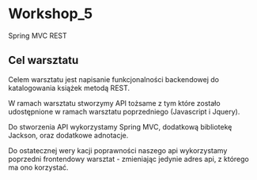 # Workshop_5
Spring MVC REST
## Cel warsztatu

Celem warsztatu jest napisanie funkcjonalności
backendowej do katalogowania książek metodą
REST.

W ramach warsztatu stworzymy API tożsame z
tym które zostało udostępnione w ramach
warsztatu poprzedniego (Javascript i Jquery).

Do stworzenia API wykorzystamy Spring MVC,
dodatkową bibliotekę Jackson, oraz dodatkowe
adnotacje.

Do ostatecznej wery kacji poprawności naszego
api wykorzystamy poprzedni frontendowy
warsztat - zmieniając jedynie adres api, z którego
ma ono korzystać.
